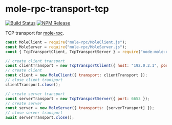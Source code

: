 # mole-rpc-transport-tcp

[![Build Status](https://img.shields.io/travis/com/yoursunny/node-mole-rpc-transport-tcp)](https://travis-ci.com/github/yoursunny/node-mole-rpc-transport-tcp) [![NPM Release](https://img.shields.io/npm/v/mole-rpc-transport-tcp)](https://www.npmjs.com/package/mole-rpc-transport-tcp)

TCP transport for [mole-rpc](https://www.npmjs.com/package/mole-rpc).

```js
const MoleClient = require("mole-rpc/MoleClient.js");
const MoleServer = require("mole-rpc/MoleServer.js");
const { TcpTransportClient, TcpTransportServer } = require("node-mole-rpc-transport-tcp");

// create client transport
const clientTransport = new TcpTransportClient({ host: "192.0.2.1", port: 6653 });
// create client
const client = new MoleClient({ transport: clientTransport });
// close client transport
clientTransport.close();

// create server transport
const serverTransport = new TcpTransportServer({ port: 6653 });
// create server
const server = new MoleServer({ transports: [serverTransport] });
// close server transport
await serverTransport.close();
```
